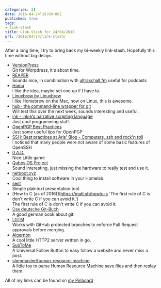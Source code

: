```yaml
---
categories: []
date: 2016-04-24T19:00:00Z
published: true
tags:
- link-stash
title: Link-Stash for 24/04/2016
url: /2016/04/24/link-stash/
---
```


After a long time, I try to bring back my bi-weekly link-stash. Hopefully this time without big delays.

* [VersionPress](https://versionpress.net/ 'VersionPress is a free and open source version control plugin for WordPress built on Git.')   
Git for Worpdress, it's about time.
* [REAPER](http://www.reaper.fm/ 'Audio Production Without Limits')   
Sounds nice, in combination with [ultraschall.fm](https://ultraschall.fm) useful for podcasts
* [Homu](http://homu.io/ 'Homu is a gatekeeper for your commits.')   
I like the idea, maybe set one up if I have to.
* [Linuxbrew by Linuxbrew](http://linuxbrew.sh/ 'Linuxbrew is a fork of Homebrew, the Mac OS package manager, for Linux. ')   
I like Homebrew on the Mac, now on Linux, this is awesome.
* [hub · the command-line wrapper for git](https://hub.github.com/ 'hub is a command-line wrapper for git that makes you better at GitHub ')   
Will test this over the next week, sounds interesting and useful.
* [ink - inkle&apos;s narrative scripting language](http://www.inklestudios.com/ink/ 'The powerful scripting language behind 80 Days and Sorcery! ')   
Just cool programming stuff.
* [OpenPGP Best Practices](https://help.riseup.net/en/security/message-security/openpgp/best-practices 'We have gathered here a lot of information about configuring GnuPG')   
Just some useful tips for OpenPGP
* [SSH: Best practices at Aris&apos; Blog - Computers, ssh and rock&apos;n roll](https://blog.0xbadc0de.be/archives/300 'The comments around the last OpenSSH issue (CVE 2016-0777, you must read excellent Qualys')   
I noticed that many people were not aware of some basic features of OpenSSH
* [0 A.D.](http://play0ad.com/ 'A free, open-source game of ancient warfare')   
Nice Little game
* [Qubes OS Project](https://www.qubes-os.org/ 'Qubes is a security-oriented, open-source operating system for personal computers. ')   
Sound interesting, just missing the hardware to really test and use it.
* [netboot.xyz](http://netboot.xyz/ 'netboot.xyz uses iPXE to boot multiple Operating System installers or utilities over the network from a single menu.')   
Cool thing to install software in your Homelab.
* [sent](http://tools.suckless.org/sent/ 'Simple plaintext presentation tool.')   
Simple plaintext presentation tool.
* [How to C (as of 2016)](https://matt.sh/howto-c 'The first rule of C is don't write C if you can avoid it.')   
The first rule of C is don't write C if you can avoid it.
* [Das deutsche Git-Buch](http://gitbu.ch/)   
A good german book about git.
* [LGTM](https://lgtm.co/ 'Works with GitHub protected branches to enforce Pull Request approvals before merging.')   
Works with GitHub protected branches to enforce Pull Request approvals before merging.
* [Algernon](http://algernon.roboticoverlords.org/ 'Web server with built-in support for HTTP/2, Lua, Markdown, Amber, GCSS, JSX, Bolt, Redis, MySQL, rate limiting, graceful shutdown, plugins, users and permissions.  ')   
A cool little HTTP2 server written in go.
* [SubToMe](https://www.subtome.com/#/ 'Mittels SubToMe schnell und einfach Webseiten folgen und keinen Beitrag verpassen.')   
A Universal Follow Button to easy follow a website and never miss a post.
* [shepmaster/human-resource-machine](https://github.com/shepmaster/human-resource-machine 'A little toy to parse Human Resource Machine save files and then replay them.')   
A little toy to parse Human Resource Machine save files and then replay them.

All of my links can be found on [my Pinboard](https://pinboard.in/u:sangyye/t:link-stash/ 'Sangyyes Pinboard: Link Stash' )
